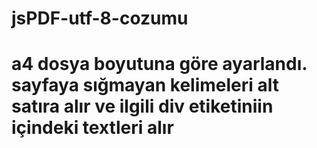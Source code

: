 # jsPDF-utf-8-cozumu

# a4 dosya boyutuna göre ayarlandı. sayfaya sığmayan kelimeleri alt satıra alır ve ilgili div etiketiniin içindeki textleri alır
